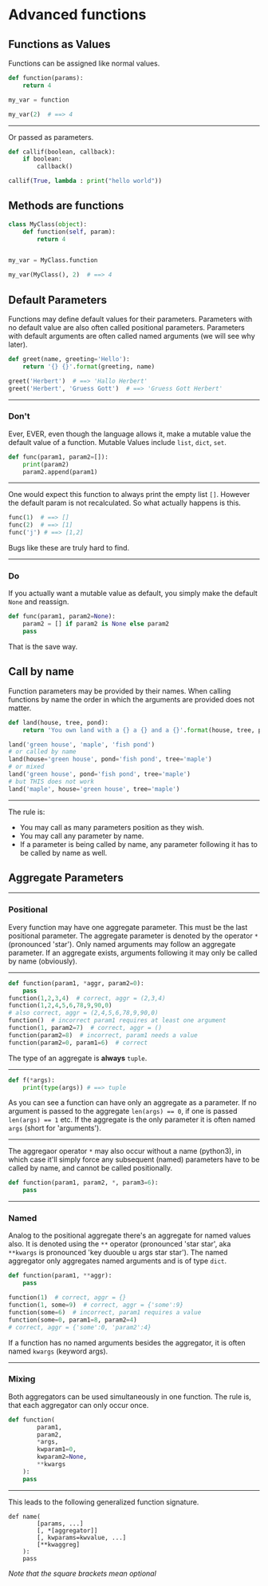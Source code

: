 # Advanced functions

## Functions as Values

Functions can be assigned like normal values.

```python
def function(params):
    return 4

my_var = function

my_var(2)  # ==> 4
```

---

Or passed as parameters.

```python
def callif(boolean, callback):
    if boolean:
        callback()

callif(True, lambda : print("hello world"))
```

## Methods are functions

```python
class MyClass(object):
    def function(self, param):
        return 4


my_var = MyClass.function

my_var(MyClass(), 2)  # ==> 4
```

## Default Parameters

Functions may define default values for their parameters.
Parameters with no default value are also often called positional parameters.
Parameters with default arguments are often called named arguments (we will see why later).

```python
def greet(name, greeting='Hello'):
    return '{} {}'.format(greeting, name)

greet('Herbert')  # ==> 'Hallo Herbert'
greet('Herbert', 'Gruess Gott')  # ==> 'Gruess Gott Herbert'
```

---

### Don't

Ever, EVER, even though the language allows it, make a mutable value the default value of a function. Mutable Values include `list`, `dict`, `set`.

```python
def func(param1, param2=[]):
    print(param2)
    param2.append(param1)
```

---

One would expect this function to always print the empty list `[]`. However the default param is not recalculated. So what actually happens is this.

```python
func(1)  # ==> []
func(2)  # ==> [1]
func('j') # ==> [1,2]
```

Bugs like these are truly hard to find.

---

### Do

If you actually want a mutable value as default, you simply make the default `None` and reassign.

```python
def func(param1, param2=None):
    param2 = [] if param2 is None else param2
    pass
```

That is the save way.


## Call by name

Function parameters may be provided by their names.
When calling functions by name the order in which the arguments are provided does not matter.

```python
def land(house, tree, pond):
    return 'You own land with a {} a {} and a {}'.format(house, tree, pond)

land('green house', 'maple', 'fish pond')
# or called by name
land(house='green house', pond='fish pond', tree='maple')
# or mixed
land('green house', pond='fish pond', tree='maple')
# but THIS does not work
land('maple', house='green house', tree='maple')
```

---

The rule is:

- You may call as many parameters position as they wish.
- You may call any parameter by name.
- If a parameter is being called by name, any parameter following it has to be called by name as well.


## Aggregate Parameters

---

### Positional

Every function may have one aggregate parameter. This must be the last positional parameter.
The aggregate parameter is denoted by the operator `*` (pronounced 'star').
Only named arguments may follow an aggregate parameter.
If an aggregate exists, arguments following it may only be called by name (obviously).

---

```python
def function(param1, *aggr, param2=0):
    pass
function(1,2,3,4)  # correct, aggr = (2,3,4)
function(1,2,4,5,6,78,9,90,0)  
# also correct, aggr = (2,4,5,6,78,9,90,0)
function()  # incorrect param1 requires at least one argument
function(1, param2=7)  # correct, aggr = ()
function(param2=8)  # incorrect, param1 needs a value
function(param2=0, param1=6)  # correct
```

The type of an aggregate is **always** `tuple`.

---

```python
def f(*args):
    print(type(args)) # ==> tuple
```

As you can see a function can have only an aggregate as a parameter.
If no argument is passed to the aggregate `len(args) == 0`, if one is passed `len(args) == 1` etc.
If the aggregate is the only parameter it is often named `args` (short for 'arguments').

---

The aggregaor operator `*` may also occur without a name (python3), in which case it'll simply force any subsequent (named) parameters have to be called by name, and cannot be called positionally.

```python
def function(param1, param2, *, param3=6):
    pass
```

---

### Named

Analog to the positional aggregate there's an aggregate for named values also. It is denoted using the `**` operator (pronounced 'star star', aka `**kwargs` is pronounced 'key duouble u args star star').
The named aggregator only aggregates named arguments and is of type `dict`.

```python
def function(param1, **aggr):
    pass

function(1)  # correct, aggr = {}
function(1, some=9)  # correct, aggr = {'some':9}
function(some=6)  # incorrect, param1 requires a value
function(some=0, param1=8, param2=4)  
# correct, aggr = {'some':0, 'param2':4}
```

If a function has no named arguments besides the aggregator, it is often named `kwargs` (keyword args).

---

### Mixing

Both aggregators can be used simultaneously in one function.
The rule is, that each aggregator can only occur once.

```python
def function(
        param1,
        param2,
        *args,
        kwparam1=0,
        kwparam2=None,
        **kwargs
    ):
    pass
```

---

This leads to the following generalized function signature.

```pyhton
def name(
        [params, ...]
        [, *[aggregator]]
        [, kwparams=kwvalue, ...]
        [**kwaggreg]
    ):
    pass
```

*Note that the square brackets mean optional*

